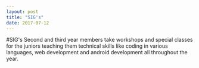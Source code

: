 ```yaml
---
layout: post
title: "SIG's"
date: 2017-07-12
---
```


#SIG's
Second and third year members take workshops and
special classes for the juniors teaching them technical
skills like coding in various languages, web development
and android development all throughout the year.

